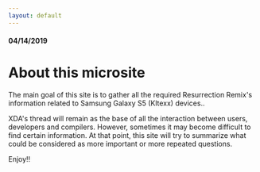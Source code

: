 ```yaml
---
layout: default
---
```


#### 04/14/2019
# [](#about-this-microsite)About this microsite

The main goal of this site is to gather all the required Resurrection Remix's information related to Samsung Galaxy S5 (Kltexx) devices..

XDA's thread will remain as the base of all the interaction between users, developers and compilers. However, sometimes it may become difficult to find certain information. At that point, this site will try to summarize what could be considered as more important or more repeated questions.

Enjoy!!
